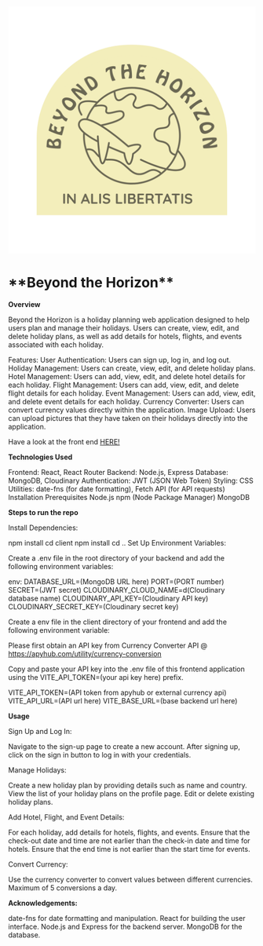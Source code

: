 ![img can't be displayed](src/assets/logo.jpg)


<h1>**Beyond the Horizon**</h1>

**Overview**

<p>Beyond the Horizon is a holiday planning web application designed to help users plan and manage their holidays. Users can create, view, edit, and delete holiday plans, as well as add details for hotels, flights, and events associated with each holiday.</p>

Features:
User Authentication: Users can sign up, log in, and log out.
Holiday Management: Users can create, view, edit, and delete holiday plans.
Hotel Management: Users can add, view, edit, and delete hotel details for each holiday.
Flight Management: Users can add, view, edit, and delete flight details for each holiday.
Event Management: Users can add, view, edit, and delete event details for each holiday.
Currency Converter: Users can convert currency values directly within the application.
Image Upload: Users can upload pictures that they have taken on their holidays directly into the application.

Have a look at the front end <a href="https://beyond-the-horizon-fe.vercel.app/">HERE!</a>

**Technologies Used**

Frontend: React, React Router
Backend: Node.js, Express
Database: MongoDB, Cloudinary
Authentication: JWT (JSON Web Token)
Styling: CSS
Utilities: date-fns (for date formatting), Fetch API (for API requests)
Installation
Prerequisites
Node.js
npm (Node Package Manager)
MongoDB


**Steps to run the repo**

Install Dependencies:

npm install
cd client
npm install
cd ..
Set Up Environment Variables:

Create a .env file in the root directory of your backend and add the following environment variables:

env:
DATABASE_URL=(MongoDB URL here)
PORT=(PORT number)
SECRET=(JWT secret)
CLOUDINARY_CLOUD_NAME=d(Cloudinary database name)
CLOUDINARY_API_KEY=(Cloudinary API key)
CLOUDINARY_SECRET_KEY=(Cloudinary secret key)

Create a env file in the client directory of your frontend and add the following environment variable:

Please first obtain an API key from Currency Converter API @ https://apyhub.com/utility/currency-conversion

Copy and paste your API key into the .env file of this frontend application using the VITE_API_TOKEN=(your api key here) prefix.

VITE_API_TOKEN=(API token from apyhub or external currency api)
VITE_API_URL=(API url here)
VITE_BASE_URL=(base backend url here)


**Usage**

Sign Up and Log In:

Navigate to the sign-up page to create a new account.
After signing up, click on the sign in button to log in with your credentials.

Manage Holidays:

Create a new holiday plan by providing details such as name and country.
View the list of your holiday plans on the profile page.
Edit or delete existing holiday plans.

Add Hotel, Flight, and Event Details:

For each holiday, add details for hotels, flights, and events.
Ensure that the check-out date and time are not earlier than the check-in date and time for hotels.
Ensure that the end time is not earlier than the start time for events.

Convert Currency:

Use the currency converter to convert values between different currencies.
Maximum of 5 conversions a day.

**Acknowledgements:**

date-fns for date formatting and manipulation.
React for building the user interface.
Node.js and Express for the backend server.
MongoDB for the database.
